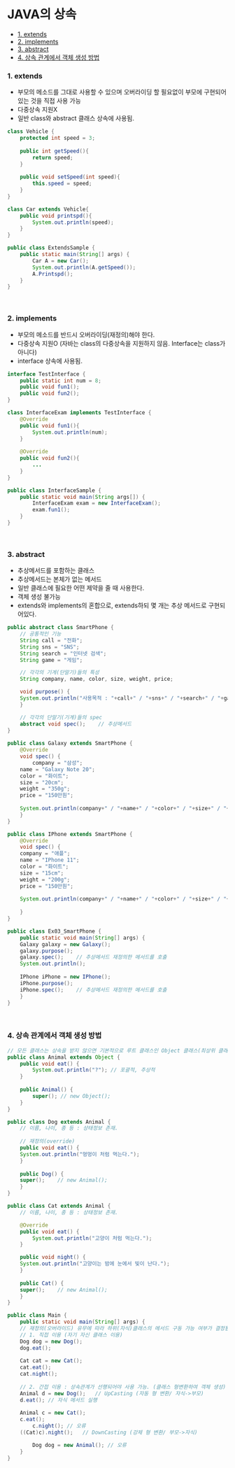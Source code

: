 # JAVA의 상속 
- [1. extends](#1-extends)
- [2. implements](#2-implements)
- [3. abstract](#3-abstract)
- [4. 상속 관계에서 객체 생성 방법](#4-상속-관계에서-객체-생성-방법)

### 1. extends
   - 부모의 메소드를 그대로 사용할 수 있으며 오버라이딩 할 필요없이 부모에 구현되어있는 것을 직접 사용 가능 
   - 다중상속 지원X
   - 일반 class와 abstract 클래스 상속에 사용됨. 

```java
class Vehicle {
    protected int speed = 3;
    
    public int getSpeed(){
    	return speed;
    }
    
    public void setSpeed(int speed){
    	this.speed = speed;
    }
}

class Car extends Vehicle{
    public void printspd(){
    	System.out.println(speed);
    }
}

public class ExtendsSample {
    public static main(String[] args) {
    	Car A = new Car();
        System.out.println(A.getSpeed());
        A.Printspd();
    }
}
```

<br/>

### 2. implements
   - 부모의 메소드를 반드시 오버라이딩(재정의)해야 한다. 
   - 다중상속 지원O (자바는 class의 다중상속을 지원하지 않음. Interface는 class가 아니다)
   - interface 상속에 사용됨. 

```java
interface TestInterface {
    public static int num = 8;
    public void fun1();
    public void fun2();
}

class InterfaceExam implements TestInterface {
    @Override
    public void fun1(){
    	System.out.println(num);
    }
    
    @Override
    public void fun2(){
    	...
    }
}

public class InterfaceSample {
    public static void main(String args[]) {
    	InterfaceExam exam = new InterfaceExam();
        exam.fun1();
    }
}
```

<br/>

### 3. abstract
   - 추상메서드를 포함하는 클래스 
   - 추상메서드는 본체가 없는 메서드 
   - 일반 클래스에 필요한 어떤 제약을 줄 때 사용한다. 
   - 객체 생성 불가능 
   - extends와 implements의 혼합으로, extends하되 몇 개는 추상 메서드로 구현되어있다. 

```java
public abstract class SmartPhone {
    // 공통적인 기능
    String call = "전화";
    String sns = "SNS";
    String search = "인터넷 검색";
    String game = "게임";

    // 각각의 기계(단말기)들의 특성
    String company, name, color, size, weight, price;

    void purpose() {
	System.out.println("사용목적 : "+call+" / "+sns+" / "+search+" / "+game);
    }

    // 각각의 단말기(기계)들의 spec
    abstract void spec();    // 추상메서드
}
   
public class Galaxy extends SmartPhone {
    @Override
    void spec() {
    	company = "삼성"; 
	name = "Galaxy Note 20";
	color = "화이트";
	size = "20cm";
	weight = "350g";
	price = "150만원";
		
	System.out.println(company+" / "+name+" / "+color+" / "+size+" / "+weight+" / "+price);
    }
}

public class IPhone extends SmartPhone {
    @Override
    void spec() {
	company = "애플"; 
	name = "IPhone 11"; 
	color = "화이트";
	size = "15cm"; 
	weight = "200g"; 
	price = "150만원";
		
	System.out.println(company+" / "+name+" / "+color+" / "+size+" / "+weight+" / "+price);
		
    }
}

public class Ex03_SmartPhone {
    public static void main(String[] args) {
	Galaxy galaxy = new Galaxy();
	galaxy.purpose();
	galaxy.spec();    // 추상메서드 재정의한 메서드를 호출
	System.out.println();
		
	IPhone iPhone = new IPhone();
	iPhone.purpose();
	iPhone.spec();    // 추상메서드 재정의한 메서드를 호출
    }
}
```

<br/>

### 4. 상속 관계에서 객체 생성 방법
```java
// 모든 클래스는 상속을 받지 않으면 기본적으로 루트 클래스인 Object 클래스(최상위 클래스)를 상속받음
public class Animal extends Object {
    public void eat() {
    	System.out.println("?"); // 포괄적, 추상적
    }
	
    public Animal() {
    	super(); // new Object();
    }
}
```

```java
public class Dog extends Animal {
    // 이름, 나이, 종 등 : 상태정보 존재.
	
    // 재정의(override)
    public void eat() { 
	System.out.println("멍멍이 처럼 먹는다."); 
    }	
	
    public Dog() {
	super();	// new Animal();
    }
}
```

```java
public class Cat extends Animal {
    // 이름, 나이, 종 등 : 상태정보 존재.

    @Override
    public void eat() { 
    	System.out.println("고양이 처럼 먹는다."); 
    }

    public void night() {
	System.out.println("고양이는 밤에 눈에서 빛이 난다.");
    }
	
    public Cat() {
	super();	// new Animal();
    }
}
```

```java
public class Main {
    public static void main(String[] args) {
	// 재정의(오버라이드) 유무에 따라 하위(자식)클래스의 메서드 구동 가능 여부가 결정됨.
	// 1. 직접 이용 (자기 자신 클래스 이용)
	Dog dog = new Dog();
	dog.eat();
		
	Cat cat = new Cat();
	cat.eat();
	cat.night();
		
	// 2. 간접 이용	: 상속관계가 선행되어야 사용 가능. (클래스 형변환하여 객체 생성)
	Animal d = new Dog();	// UpCasting (자동 형 변환/ 자식->부모)
	d.eat(); // 자식 메서드 실행 
		
	Animal c = new Cat();
	c.eat();
        c.night(); // 오류 
	((Cat)c).night();	// DownCasting (강제 형 변환/ 부모->자식)

        Dog dog = new Animal(); // 오류  
    }
}
```
